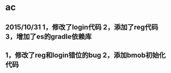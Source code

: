 # ac
2015/10/31
1，修改了login代码
2，添加了reg代码
3，增加了es的gradle依赖库
-----------------------------------
1，修改了reg和login错位的bug
2，添加bmob初始化代码
---------------------------------